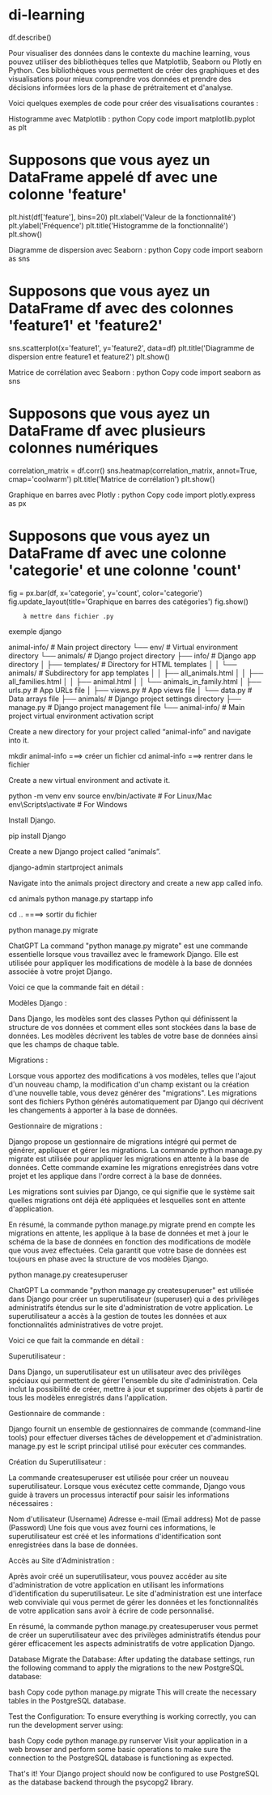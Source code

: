 # di-learning

df.describe()


Pour visualiser des données dans le contexte du machine learning, vous pouvez utiliser des bibliothèques telles que Matplotlib, Seaborn ou Plotly en Python. Ces bibliothèques vous permettent de créer des graphiques et des visualisations pour mieux comprendre vos données et prendre des décisions informées lors de la phase de prétraitement et d'analyse.

Voici quelques exemples de code pour créer des visualisations courantes :


Histogramme avec Matplotlib :
python
Copy code
import matplotlib.pyplot as plt

# Supposons que vous ayez un DataFrame appelé df avec une colonne 'feature'
plt.hist(df['feature'], bins=20)
plt.xlabel('Valeur de la fonctionnalité')
plt.ylabel('Fréquence')
plt.title('Histogramme de la fonctionnalité')
plt.show()


Diagramme de dispersion avec Seaborn :
python
Copy code
import seaborn as sns

# Supposons que vous ayez un DataFrame df avec des colonnes 'feature1' et 'feature2'
sns.scatterplot(x='feature1', y='feature2', data=df)
plt.title('Diagramme de dispersion entre feature1 et feature2')
plt.show()



Matrice de corrélation avec Seaborn :
python
Copy code
import seaborn as sns

# Supposons que vous ayez un DataFrame df avec plusieurs colonnes numériques
correlation_matrix = df.corr()
sns.heatmap(correlation_matrix, annot=True, cmap='coolwarm')
plt.title('Matrice de corrélation')
plt.show()



Graphique en barres avec Plotly :
python
Copy code
import plotly.express as px

# Supposons que vous ayez un DataFrame df avec une colonne 'categorie' et une colonne 'count'
fig = px.bar(df, x='categorie', y='count', color='categorie')
fig.update_layout(title='Graphique en barres des catégories')
fig.show()

        à mettre dans fichier .py


exemple django

animal-info/               # Main project directory
  └── env/                 # Virtual environment directory
  └── animals/             # Django project directory
      ├── info/            # Django app directory
      │   ├── templates/   # Directory for HTML templates
      │   │   └── animals/    # Subdirectory for app templates
      │   │       ├── all_animals.html
      │   │       ├── all_families.html
      │   │       ├── animal.html
      │   │       └── animals_in_family.html
      │   ├── urls.py      # App URLs file
      │   ├── views.py     # App views file
      │   └── data.py      # Data arrays file
      ├── animals/         # Django project settings directory
      ├── manage.py        # Django project management file
      └── animal-info/     # Main project virtual environment activation script


Create a new directory for your project called “animal-info” and navigate into it.

mkdir animal-info    ===> créer un fichier
cd animal-info      ===> rentrer dans le fichier


Create a new virtual environment and activate it.

python -m venv env
source env/bin/activate  # For Linux/Mac
env\Scripts\activate  # For Windows


Install Django.

pip install Django


Create a new Django project called “animals”.

django-admin startproject animals


Navigate into the animals project directory and create a new app called info.

cd animals
python manage.py startapp info


cd .. ====> sortir du fichier


python manage.py migrate

ChatGPT
La command "python manage.py migrate" est une commande essentielle lorsque vous travaillez avec le framework Django. Elle est utilisée pour appliquer les modifications de modèle à la base de données associée à votre projet Django.

Voici ce que la commande fait en détail :

Modèles Django :

Dans Django, les modèles sont des classes Python qui définissent la structure de vos données et comment elles sont stockées dans la base de données. Les modèles décrivent les tables de votre base de données ainsi que les champs de chaque table.

Migrations :

Lorsque vous apportez des modifications à vos modèles, telles que l'ajout d'un nouveau champ, la modification d'un champ existant ou la création d'une nouvelle table, vous devez générer des "migrations". Les migrations sont des fichiers Python générés automatiquement par Django qui décrivent les changements à apporter à la base de données.

Gestionnaire de migrations :

Django propose un gestionnaire de migrations intégré qui permet de générer, appliquer et gérer les migrations. La commande python manage.py migrate est utilisée pour appliquer les migrations en attente à la base de données. Cette commande examine les migrations enregistrées dans votre projet et les applique dans l'ordre correct à la base de données.

Les migrations sont suivies par Django, ce qui signifie que le système sait quelles migrations ont déjà été appliquées et lesquelles sont en attente d'application.

En résumé, la commande python manage.py migrate prend en compte les migrations en attente, les applique à la base de données et met à jour le schéma de la base de données en fonction des modifications de modèle que vous avez effectuées. Cela garantit que votre base de données est toujours en phase avec la structure de vos modèles Django.


python manage.py createsuperuser

ChatGPT
La commande "python manage.py createsuperuser" est utilisée dans Django pour créer un superutilisateur (superuser) qui a des privilèges administratifs étendus sur le site d'administration de votre application. Le superutilisateur a accès à la gestion de toutes les données et aux fonctionnalités administratives de votre projet.

Voici ce que fait la commande en détail :

Superutilisateur :

Dans Django, un superutilisateur est un utilisateur avec des privilèges spéciaux qui permettent de gérer l'ensemble du site d'administration. Cela inclut la possibilité de créer, mettre à jour et supprimer des objets à partir de tous les modèles enregistrés dans l'application.

Gestionnaire de commande :

Django fournit un ensemble de gestionnaires de commande (command-line tools) pour effectuer diverses tâches de développement et d'administration. manage.py est le script principal utilisé pour exécuter ces commandes.

Création du Superutilisateur :

La commande createsuperuser est utilisée pour créer un nouveau superutilisateur. Lorsque vous exécutez cette commande, Django vous guide à travers un processus interactif pour saisir les informations nécessaires :

Nom d'utilisateur (Username)
Adresse e-mail (Email address)
Mot de passe (Password)
Une fois que vous avez fourni ces informations, le superutilisateur est créé et les informations d'identification sont enregistrées dans la base de données.

Accès au Site d'Administration :

Après avoir créé un superutilisateur, vous pouvez accéder au site d'administration de votre application en utilisant les informations d'identification du superutilisateur. Le site d'administration est une interface web conviviale qui vous permet de gérer les données et les fonctionnalités de votre application sans avoir à écrire de code personnalisé.

En résumé, la commande python manage.py createsuperuser vous permet de créer un superutilisateur avec des privilèges administratifs étendus pour gérer efficacement les aspects administratifs de votre application Django.


Database
Migrate the Database:
After updating the database settings, run the following command to apply the migrations to the new PostgreSQL database:

bash
Copy code
python manage.py migrate
This will create the necessary tables in the PostgreSQL database.

Test the Configuration:
To ensure everything is working correctly, you can run the development server using:

bash
Copy code
python manage.py runserver
Visit your application in a web browser and perform some basic operations to make sure the connection to the PostgreSQL database is functioning as expected.

That's it! Your Django project should now be configured to use PostgreSQL as the database backend through the psycopg2 library.